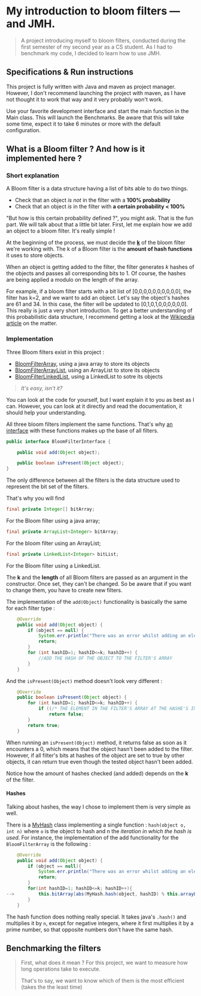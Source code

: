 # My introduction to bloom filters — and JMH.
>A project introducing myself to bloom filters, conducted during the first 
>semester of my second year as a CS student. As I had to benchmark my code, 
>I decided to learn how to use JMH. 


## Specifications & Run instructions
This project is fully written with Java and maven as project manager. However, I don't recommend launching the project with maven, as 
I have not thought it to work that way and it very probably won't work.

Use your favorite development interface and start the main function in the Main class.
This will launch the Benchmarks. Be aware that this will take some time, expect it to take 6 minutes or more with the 
default configuration.

## What is a Bloom filter ? And how is it implemented here ?

### Short explanation
A Bloom filter is a data structure having a list of bits able to do two things. 
- Check that an object *is not* in the filter with a **100% probability**
- Check that an object *is* in the filter with **a certain probability < 100%**

"But how is this certain probability defined ?", you might ask. That is the fun part. We will talk about that a little bit later.
First, let me explain how we add an object to a bloom filter. It's really simple !

At the beginning of the process, we must decide the <ins>**k**</ins> of the bloom filter we're working with.
The k of a Bloom filter is the **amount of hash functions** it uses to store objects.

When an object is getting added to the filter, the filter generates *k* hashes of the objects and passes all corresponding
bits to 1. Of course, the hashes are being applied a modulo on the length of the array. 

For example, if a bloom filter starts with a bit list of [0,0,0,0,0,0,0,0,0,0], the filter has k=2, and we want to add an object.
Let's say the object's hashes are 61 and 34. In this case, the filter will be updated to [0,1,0,1,0,0,0,0,0,0].
This really is just a very short introduction. To get a better understanding of this probabilistic data structure,
I recommend getting a look at the <a href="https://en.wikipedia.org/wiki/Bloom_filter">Wikipedia article</a> on the matter.

### Implementation 

Three Bloom filters exist in this project : 
- [BloomFilterArray](src/main/java/bloomfilter/BloomFilterArray.java), using a java array to store its objects
- [BloomFilterArrayList](src/main/java/bloomfilter/BloomFilterArrayList.java), using an ArrayList to store its objects 
- [BloomFilterLinkedList](src/main/java/bloomfilter/BloomFilterLinkedList.java), using a LinkedList to sotre its objects
>*It's easy, isn't it?*

You can look at the code for yourself, but I want explain it to you as best as I can. 
However, you can look at it directly and read the documentation, it should help your understanding. 

All three bloom filters implement the same functions. That's why 
[an interface](src/main/java/bloomfilter/BloomFilterInterface.java) with these functions 
makes up the base of all filters. 
```java 
public interface BloomFilterInterface {

    public void add(Object object);

    public boolean isPresent(Object object);
}
```

The only difference between all the filters is the data structure used to represent the bit set of the filters. 

That's why you will find 
```java 
final private Integer[] bitArray;
```
For the Bloom filter using a java array; 

```java 
final private ArrayList<Integer> bitArray;
```
For the bloom filter using an ArrayList; 

```java 
final private LinkedList<Integer> bitList;
```
For the Bloom filter using a LinkedList.



The **k** and the **length** of all Bloom filters are passed as an argument in the constructor. Once set, they can't be 
changed. So be aware that if you want to change them, you have to create new filters. 

The implementation of the ```add(Object)``` functionality is basically the same for each filter type : 

```java 
    @Override
    public void add(Object object) {
        if (object == null) {
            System.err.println("There was an error whilst adding an element to the filter; object can't be null.");
            return;
        }
        for (int hashID=1; hashID<=k; hashID++) {
            //ADD THE HASH OF THE OBJECT TO THE FILTER'S ARRAY
        }
    }
```

And the ```isPresent(Object)``` method doesn't look very different : 
```java 
    @Override
    public boolean isPresent(Object object) {
        for (int hashID=1; hashID<=k; hashID++) {
            if ((/* THE ELEMENT IN THE FILTER'S ARRAY AT THE HASHE'S INDEX */) == 0)
                return false;
        }
        return true;
    }
```

When running an ``isPresent(Object)`` method, it returns false as soon as it encounters a 0, which means that the object 
hasn't been added to the filter.
However, if all filter's bits at hashes of the object are set to true by other objects, it can return true even though 
the tested object hasn't been added.

Notice how the amount of hashes checked (and added) depends on the **k** of the filter.

#### Hashes 

Talking about hashes, the way I chose to implement them is very simple as well. 

There is a [MyHash](src/main/java/bloomfilter/MyHash.java) class implementing a single function : ```hash(object o, int n)``` where `o` is the object to hash
and n the *iteration in which the hash is used*. For instance, the implementation of the add functionality for the 
``BloomFilterArray`` is the following : 

```java 
    @Override
    public void add(Object object) {
        if (object == null){
            System.err.println("There was an error whilst adding an element to the filter; object can't be null.");
            return;
        }
        for(int hashID=1; hashID<=k; hashID++){
-->         this.bitArray[abs(MyHash.hash(object, hashID) % this.arrayLength)]= 1;
        }
    }
```

The hash function does nothing really special. It takes java's ``.hash()`` and multiplies it by ``n``, except for negative
integers, where it first multiplies it by a prime number, so that opposite numbers don't have the same hash.

## Benchmarking the filters 

> First, what does it mean ? 
> For this project, we want to measure how long operations take to execute. 
> 
> That's to say, we want to know which of them is the most efficient (takes the the least time)